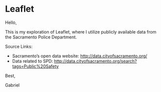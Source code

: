 # Leaflet

Hello, 

This is my exploration of Leaflet, where I utilize publicly available data from the Sacramento Police Department.

Source Links: 

- Sacramento’s open data website: http://data.cityofsacramento.org/
- Data related to SPD: http://data.cityofsacramento.org/search?tags=Public%20Safety 

Best, 

   Gabriel 
